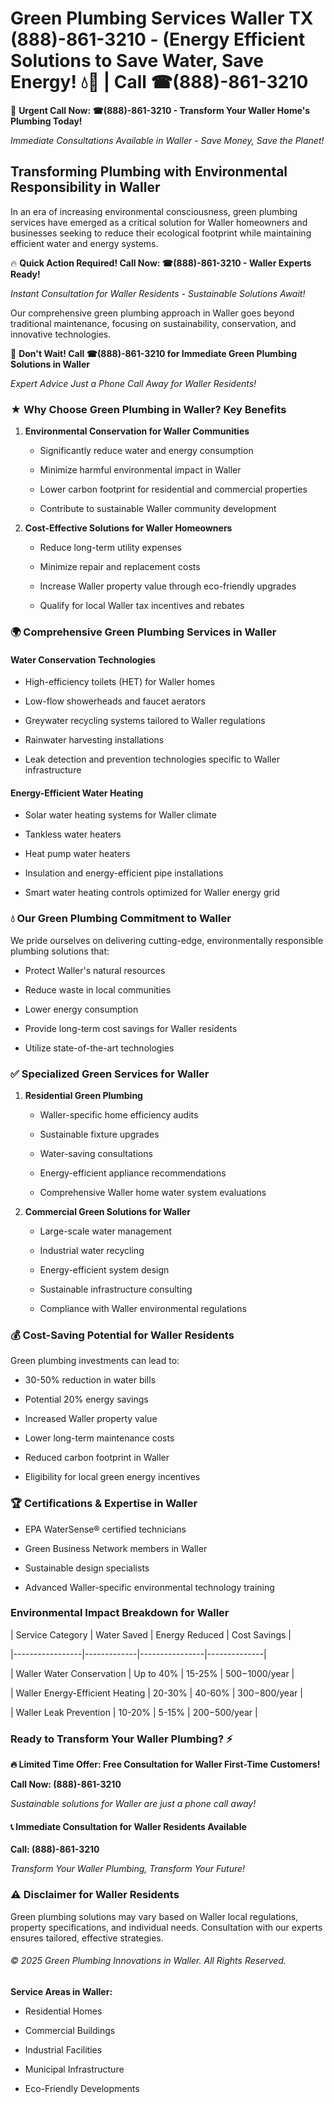 # Green Plumbing Services Waller TX (888)-861-3210 - (Energy Efficient Solutions to Save Water, Save Energy! 💧🌿 | Call ☎(888)-861-3210

🚨 **Urgent Call Now: ☎(888)-861-3210 - Transform Your Waller Home's Plumbing Today!**
*Immediate Consultations Available in Waller - Save Money, Save the Planet!*

## Transforming Plumbing with Environmental Responsibility in Waller

In an era of increasing environmental consciousness, green plumbing services have emerged as a critical solution for Waller homeowners and businesses seeking to reduce their ecological footprint while maintaining efficient water and energy systems. 

🔥 **Quick Action Required! Call Now: ☎(888)-861-3210 - Waller Experts Ready!**
*Instant Consultation for Waller Residents - Sustainable Solutions Await!*

Our comprehensive green plumbing approach in Waller goes beyond traditional maintenance, focusing on sustainability, conservation, and innovative technologies.

🚨 **Don't Wait! Call ☎(888)-861-3210 for Immediate Green Plumbing Solutions in Waller**
*Expert Advice Just a Phone Call Away for Waller Residents!*

### ★ Why Choose Green Plumbing in Waller? Key Benefits

1. **Environmental Conservation for Waller Communities** 
   - Significantly reduce water and energy consumption
   - Minimize harmful environmental impact in Waller
   - Lower carbon footprint for residential and commercial properties
   - Contribute to sustainable Waller community development

2. **Cost-Effective Solutions for Waller Homeowners** 
   - Reduce long-term utility expenses
   - Minimize repair and replacement costs
   - Increase Waller property value through eco-friendly upgrades
   - Qualify for local Waller tax incentives and rebates

### 🌍 Comprehensive Green Plumbing Services in Waller

#### Water Conservation Technologies
- High-efficiency toilets (HET) for Waller homes
- Low-flow showerheads and faucet aerators
- Greywater recycling systems tailored to Waller regulations
- Rainwater harvesting installations
- Leak detection and prevention technologies specific to Waller infrastructure

#### Energy-Efficient Water Heating
- Solar water heating systems for Waller climate
- Tankless water heaters
- Heat pump water heaters
- Insulation and energy-efficient pipe installations
- Smart water heating controls optimized for Waller energy grid

### 💧 Our Green Plumbing Commitment to Waller

We pride ourselves on delivering cutting-edge, environmentally responsible plumbing solutions that:
- Protect Waller's natural resources
- Reduce waste in local communities
- Lower energy consumption
- Provide long-term cost savings for Waller residents
- Utilize state-of-the-art technologies

### ✅ Specialized Green Services for Waller

1. **Residential Green Plumbing**
   - Waller-specific home efficiency audits
   - Sustainable fixture upgrades
   - Water-saving consultations
   - Energy-efficient appliance recommendations
   - Comprehensive Waller home water system evaluations

2. **Commercial Green Solutions for Waller**
   - Large-scale water management
   - Industrial water recycling
   - Energy-efficient system design
   - Sustainable infrastructure consulting
   - Compliance with Waller environmental regulations

### 💰 Cost-Saving Potential for Waller Residents

Green plumbing investments can lead to:
- 30-50% reduction in water bills
- Potential 20% energy savings
- Increased Waller property value
- Lower long-term maintenance costs
- Reduced carbon footprint in Waller
- Eligibility for local green energy incentives

### 🏆 Certifications & Expertise in Waller

- EPA WaterSense® certified technicians
- Green Business Network members in Waller
- Sustainable design specialists
- Advanced Waller-specific environmental technology training

### Environmental Impact Breakdown for Waller

| Service Category | Water Saved | Energy Reduced | Cost Savings |
|-----------------|-------------|----------------|--------------|
| Waller Water Conservation | Up to 40% | 15-25% | $500-$1000/year |
| Waller Energy-Efficient Heating | 20-30% | 40-60% | $300-$800/year |
| Waller Leak Prevention | 10-20% | 5-15% | $200-$500/year |

### Ready to Transform Your Waller Plumbing? ⚡

**🔥 Limited Time Offer: Free Consultation for Waller First-Time Customers!**

**Call Now: (888)-861-3210**
*Sustainable solutions for Waller are just a phone call away!*

#### 📞 Immediate Consultation for Waller Residents Available

**Call: (888)-861-3210**
*Transform Your Waller Plumbing, Transform Your Future!*

### ⚠️ Disclaimer for Waller Residents

Green plumbing solutions may vary based on Waller local regulations, property specifications, and individual needs. Consultation with our experts ensures tailored, effective strategies.

###### © 2025 Green Plumbing Innovations in Waller. All Rights Reserved.

**Service Areas in Waller:** 
- Residential Homes
- Commercial Buildings
- Industrial Facilities
- Municipal Infrastructure
- Eco-Friendly Developments